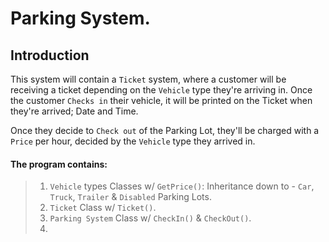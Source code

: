 # Parking System.

## Introduction
This system will contain a `Ticket` system, where a customer will be receiving a ticket depending on the `Vehicle` type they're arriving in. Once the customer `Checks in` their vehicle, it will be printed on the Ticket when they're arrived; Date and Time. 

Once they decide to `Check out` of the Parking Lot, they'll be charged with a `Price` per hour, decided by the `Vehicle` type they arrived in.

#### The program contains:
> 1. `Vehicle` types Classes w/ `GetPrice()`: Inheritance down to - `Car`, `Truck`, `Trailer` & `Disabled` Parking Lots.
> 2. `Ticket` Class w/ `Ticket()`.
> 3. `Parking System` Class w/ `CheckIn()` & `CheckOut()`.
> 4. 
